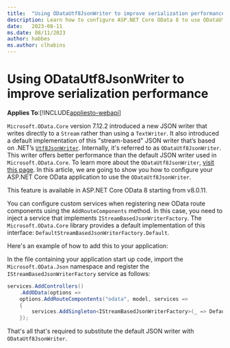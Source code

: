```yaml
---
title:  "Using ODataUtf8JsonWriter to improve serialization performance"
description: Learn how to configure ASP.NET Core OData 8 to use ODataUtf8JsonWriter to improve serialization performance. 
date:   2023-08-11
ms.date: 08/11/2023
author: habbes
ms.author: clhabins
---
```


# Using ODataUtf8JsonWriter to improve serialization performance

**Applies To**:[!INCLUDE[appliesto-webapi](../../includes/appliesto-webapi-v8.md)]

`Microsoft.OData.Core` version 7.12.2 introduced a new JSON writer that writes directly to a `Stream` rather than using a `TextWriter`. It also introduced a default implementation of this "stream-based" JSON writer that’s based on .NET’s [`Utf8JsonWriter`](/dotnet/api/system.text.json.utf8jsonwriter). Internally, it's referred to as `ODataUtf8JsonWriter`. This writer offers better performance than the default JSON writer used in `Microsoft.OData.Core`. To learn more about the `ODataUtf8JsonWriter`, [visit this page](../../odatalib/v7/using-utf8jsonwriter-for-better-performance.md). In this article, we are going to show you how to configure your ASP.NET Core OData application to use the `ODataUtf8JsonWriter`.

This feature is available in ASP.NET Core OData 8 starting from v8.0.11.

You can configure custom services when registering new OData route components using the `AddRouteComponents` method. In this case, you need to
inject a service that implements `IStreamBasedJsonWriterFactory`. The `Microsoft.OData.Core` library provides a default implementation of this interface: `DefaultStreamBasedJsonWriterFactory.Default`.

Here's an example of how to add this to your application:

In the file containing your application start up code, import the `Microsoft.OData.Json` namespace and register the `IStreamBasedJsonWriterFactory` service as follows:

```c#
services.AddControllers()
    .AddOData(options =>
    options.AddRouteCompontents("odata", model, services =>
    {
        services.AddSingleton<IStreamBasedJsonWriterFactory>(_ => DefaultStreamBasedJsonWriterFactory.Default);
    });
```

That's all that's required to substitute the default JSON writer with `ODataUtf8JsonWriter`.
